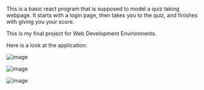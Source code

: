 This is a basic react program that is supposed to model a quiz taking webpage. It starts with a login page, then takes you to the quiz, and finishes with giving you your score. 

This is my final project for Web Development Environments.

Here is a look at the application:

![image](https://github.com/user-attachments/assets/9673504a-e189-43d6-bf09-4cdfd7df157f)

![image](https://github.com/user-attachments/assets/d9efd4a6-4577-43c3-a37d-0f68a2152355)

![image](https://github.com/user-attachments/assets/5098bc75-7c7d-4a47-9b88-01daf40efa17)
